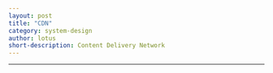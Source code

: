 ```yaml
---
layout: post
title: "CDN"
category: system-design
author: lotus
short-description: Content Delivery Network
---
```


-----